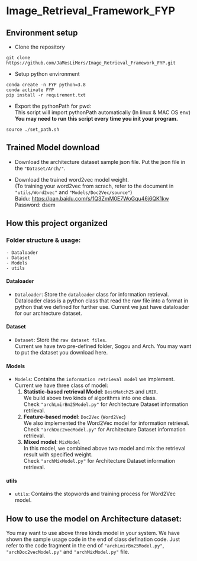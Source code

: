 # Image_Retrieval_Framework_FYP

## Environment setup

- Clone the repository 
```
git clone https://github.com/JaMesLiMers/Image_Retrieval_Framework_FYP.git
```

- Setup python environment
```
conda create -n FYP python=3.8
conda activate FYP
pip install -r requirement.txt
```

- Export the pythonPath for pwd: \
    This script will import pythonPath automatically (In linux & MAC OS env) \
    **You may need to run this script every time you init your program.**
```
source ./set_path.sh
```

## Trained Model download
- Download the architecture dataset sample json file. Put the json file in the `"Dataset/Arch/"`.


- Download the trained word2vec model weight. \
    (To training your word2vec from scrach, refer to the document in `"utils/Word2vec"` and `"Models/Doc2Vec/source"`) \
    Baidu: https://pan.baidu.com/s/1Q3ZmM0E7WoGqu46j6QK1kw  Password: dsem 

## How this project organized

### Folder structure & usage:
```
- Dataloader
- Dataset
- Models
- utils
```

#### Dataloader 
- `Dataloader`: Store the `dataloader` class for information retrieval. \
    Dataloader class is a python class that read the raw file into a format in python that we defined for further use. Current we just have dataloader for our archtecture dataset.

#### Dataset
- `Dataset`: Store the `raw dataset files`. \
    Current we have two pre-defined folder, Sogou and Arch. You may want to put the dataset you download here.

#### Models
- `Models`: Contains the `information retrieval model` we implement. \
    Current we have three class of model: 
    1. **Statistic-based retrieval Model**: `BestMatch25` and `LMIR`.\
        We build above two kinds of algorithms into one class. \
        Check `"archLmirBm25Model.py"` for Architecture Dataset information retrieval.
    2. **Feature-based model**: `Doc2Vec` (`Word2Vec`)\
        We also implemented the Word2Vec model for information retrieval. \
        Check `"archDoc2vecModel.py"` for Architecture Dataset information retrieval.
    3. **Mixed model**: `MixModel` \
        In this model, we combined above two model and mix the retrieval result with specified weight. \
        Check `"archMixModel.py"` for Architecture Dataset information retrieval.

#### utils
- `utils`: Contains the stopwords and training process for Word2Vec model.

## How to use the model on Architecture dataset:
You may want to use above three kinds model in your system. We have shown the sample usage code in the end of class defination code. Just refer to the code fragment in the end of `"archLmirBm25Model.py"`, `"archDoc2vecModel.py"` and `"archMixModel.py"` file.